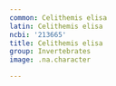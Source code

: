 ```yaml
---
common: Celithemis elisa
latin: Celithemis elisa
ncbi: '213665'
title: Celithemis elisa
group: Invertebrates
image: .na.character

---
```


